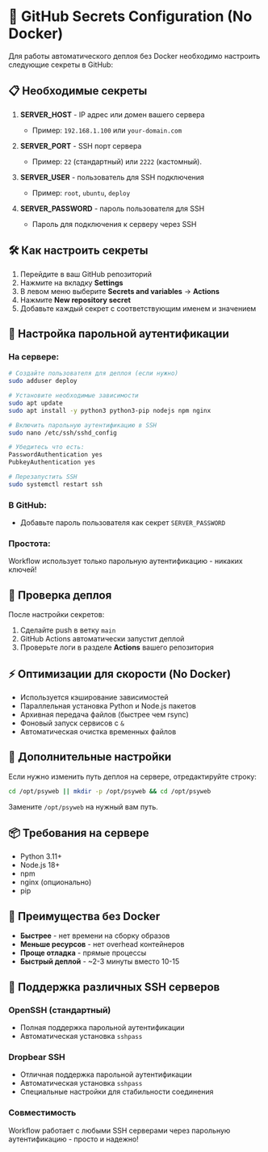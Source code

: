 # 🔐 GitHub Secrets Configuration (No Docker)

Для работы автоматического деплоя без Docker необходимо настроить следующие секреты в GitHub:

## 📋 Необходимые секреты

1. **SERVER_HOST** - IP адрес или домен вашего сервера
   - Пример: `192.168.1.100` или `your-domain.com`

2. **SERVER_PORT** - SSH порт сервера
   - Пример: `22` (стандартный) или `2222` (кастомный).

3. **SERVER_USER** - пользователь для SSH подключения
   - Пример: `root`, `ubuntu`, `deploy`

4. **SERVER_PASSWORD** - пароль пользователя для SSH
   - Пароль для подключения к серверу через SSH

## 🛠️ Как настроить секреты

1. Перейдите в ваш GitHub репозиторий
2. Нажмите на вкладку **Settings**
3. В левом меню выберите **Secrets and variables** → **Actions**
4. Нажмите **New repository secret**
5. Добавьте каждый секрет с соответствующим именем и значением

## 🔑 Настройка парольной аутентификации

### На сервере:
```bash
# Создайте пользователя для деплоя (если нужно)
sudo adduser deploy

# Установите необходимые зависимости
sudo apt update
sudo apt install -y python3 python3-pip nodejs npm nginx

# Включить парольную аутентификацию в SSH
sudo nano /etc/ssh/sshd_config

# Убедитесь что есть:
PasswordAuthentication yes
PubkeyAuthentication yes

# Перезапустить SSH
sudo systemctl restart ssh
```

### В GitHub:
- Добавьте пароль пользователя как секрет `SERVER_PASSWORD`

### Простота:
Workflow использует только парольную аутентификацию - никаких ключей!

## 🚀 Проверка деплоя

После настройки секретов:
1. Сделайте push в ветку `main`
2. GitHub Actions автоматически запустит деплой
3. Проверьте логи в разделе **Actions** вашего репозитория

## ⚡ Оптимизации для скорости (No Docker)

- Используется кэширование зависимостей
- Параллельная установка Python и Node.js пакетов
- Архивная передача файлов (быстрее чем rsync)
- Фоновый запуск сервисов с `&`
- Автоматическая очистка временных файлов

## 🔧 Дополнительные настройки

Если нужно изменить путь деплоя на сервере, отредактируйте строку:
```bash
cd /opt/psyweb || mkdir -p /opt/psyweb && cd /opt/psyweb
```

Замените `/opt/psyweb` на нужный вам путь.

## 📦 Требования на сервере

- Python 3.11+
- Node.js 18+
- npm
- nginx (опционально)
- pip

## 🎯 Преимущества без Docker

- **Быстрее** - нет времени на сборку образов
- **Меньше ресурсов** - нет overhead контейнеров
- **Проще отладка** - прямые процессы
- **Быстрый деплой** - ~2-3 минуты вместо 10-15

## 🔧 Поддержка различных SSH серверов

### OpenSSH (стандартный)
- Полная поддержка парольной аутентификации
- Автоматическая установка `sshpass`

### Dropbear SSH
- Отличная поддержка парольной аутентификации
- Автоматическая установка `sshpass`
- Специальные настройки для стабильности соединения

### Совместимость
Workflow работает с любыми SSH серверами через парольную аутентификацию - просто и надежно!
